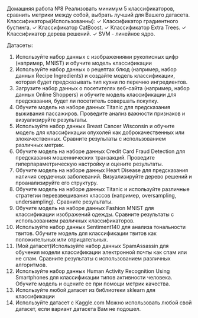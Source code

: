 Домашняя работа №8
Реализовать минимум 5 классификаторов, сравнить метрики между собой, выбрать лучший для Вашего датасета.
Классификаторы(Использованны):
✓ Классификатор градиентного бустинга. 
✓ Классификатор CatBoost.
✓ Классификатор Extra Trees.
✓ Классификатор дерева решений.
✓ SVM - линейное ядро.

Датасеты:
1.	Используйте набор данных с изображениями рукописных цифр (например, MNIST) и обучите модель классификации
2.	Используйте набор данных о рецептах блюд (например, набор данных Recipe Ingredients) и создайте модель классификации, которая будет предсказывать тип кухни по перечню ингредиентов.
3.	Загрузите набор данных о посетителях веб-сайта (например, набор данных Online Shoppers) и обучите модель классификации для предсказания, будет ли посетитель совершать покупку.
4.	Обучите модель на наборе данных Titanic для предсказания выживания пассажиров. Проведите анализ важности признаков и визуализируйте результаты.
5.	Используйте набор данных Breast Cancer Wisconsin и обучите модель для классификации опухолей как доброкачественных или злокачественных. Сравните результаты с использованием различных метрик.
6.	Обучите модель на наборе данных Credit Card Fraud Detection для предсказания мошеннических транзакций. Проведите гиперпараметрическую настройку и оцените результаты.
7.	Обучите модель на наборе данных Heart Disease для предсказания наличия сердечных заболеваний. Визуализируйте дерево решений и проанализируйте его структуру.
8.	Обучите модель на наборе данных Titanic и используйте различные стратегии перевзвешивания классов (например, oversampling, undersampling). Сравните результаты.
9.	Обучите модель на наборе данных Fashion MNIST для классификации изображений одежды. Сравните результаты с использованием различных классификаторов.
10.	Используйте набор данных Sentiment140 для анализа тональности твитов. Обучите модель для классификации твитов как положительных или отрицательных.
11.	(Мой датасет)Используйте набор данных SpamAssassin для обучения модели классификации электронной почты как спам или не спам. Сравните результаты с использованием различных алгоритмов.
12.	Используйте набор данных Human Activity Recognition Using Smartphones для классификации типов активности человека. Обучите модель и оцените ее при помощи метрик качества.
13.	Используйте любой датасет из библиотеки sklearn для классификации
14.	Используйте датасет с Kaggle.com
Можно использовать любой свой датасет, если вариант датасета Вам не подошел.





